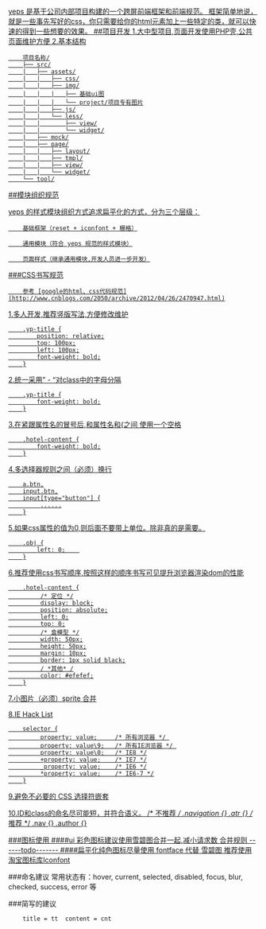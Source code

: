<h1><a href="#" title="yep-ui 官网"></h1>


yeps 是基于公司内部项目构建的一个跨屏前端框架和前端规范。
框架简单地说，就是一些事先写好的css，你只需要给你的html元素加上一些特定的类，就可以快速的得到一些想要的效果。
##项目开发
1.大中型项目,页面开发使用PHP壳,公共页面维护方便
2.基本结构
```
	项目名称/
	├── src/
	|	├── assets/
	|	|	├── css/
	|	|	├── img/
	|	|	|	├── 基础ui图
	|	|	|	└── project/项目专有图片
	|	|	├── js/
	|	|	└── less/
	|	|		├── view/
	|	|		└── widget/
	|	├── mock/
	|	├── page/
	|	|	├── layout/
	|	|	├── tmpl/
	|	|	├── view/
	|	|	└── widget/
	└── tool/
```
##模块组织规范

yeps 的样式模块组织方式追求扁平化的方式，分为三个层级：
```
	基础框架（reset + iconfont + 栅格）

	通用模块（符合 yeps 规范的样式模块）

	页面样式（继承通用模块,开发人员进一步开发）
```	

###CSS书写规范 
```
	参考 [google的html、css代码规范](http://www.cnblogs.com/2050/archive/2012/04/26/2470947.html)
```
1.多人开发,推荐竖版写法,方便修改维护
```
	.yp-title {
		position: relative;
		top: 100px;
		left: 100px;
		font-weight: bold;
	}
```

2.统一采用” - “对class中的字母分隔
```
	.yp-title {
		font-weight: bold;
	}
```
3.在紧跟属性名的冒号后,和属性名和{之间 使用一个空格
```
	.hotel-content {
    	font-weight: bold;
	}
```
4.多选择器规则之间（必须）换行
```
	a.btn,
	input.btn,
	input[type="button"] {
	     ......
	}
```
5.如果css属性的值为0,则后面不要带上单位。除非真的是需要。
```
	.obj {
	    left: 0;    
	}
```
6.推荐使用css书写顺序,按照这样的顺序书写可见提升浏览器渲染dom的性能
```
	.hotel-content {
	     /* 定位 */
	     display: block;
	     position: absolute;
	     left: 0;
	     top: 0;
	     /* 盒模型 */
	     width: 50px;
	     height: 50px;
	     margin: 10px;
	     border: 1px solid black;
	     / *其他* /
	     color: #efefef;
	}
```
7.小图片（必须）sprite 合并

8.IE Hack List
```
	selector {
	     property: value;     /* 所有浏览器 */ 
	     property: value\9;   /* 所有IE浏览器 */ 
	     property: value\0;   /* IE8 */
	     +property: value;    /* IE7 */
	     _property: value;    /* IE6 */
	     *property: value;    /* IE6-7 */
	}
```
9.避免不必要的 CSS 选择符嵌套

10.ID和class的命名尽可能短，并符合语义。
	/* 不推荐 */
	.navigation {}
	.atr {}
	/* 推荐 */
	.nav {}
	.author {}









###图标使用
####ui 彩色图标建议使用雪碧图合并一起,减小请求数
		合并规则 ------todo-------
####扁平化纯色图标尽量使用 fontface 代替 雪碧图
		推荐使用 [ 淘宝图标库Iconfont ](http://www.iconfont.cn/)

###命名建议
常用状态有：hover, current, selected, disabled, focus, blur, checked, success, error 等
	
###简写的建议
```
	title = tt	content = cnt
```
